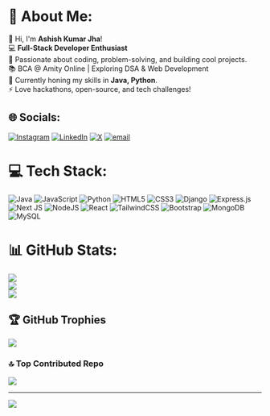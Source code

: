 # 💫 About Me:
👋 Hi, I'm **Ashish Kumar Jha**!  <br>💻 **Full-Stack Developer Enthusiast**  <br>🚀 Passionate about coding, problem-solving, and building cool projects.  <br>📚 BCA @ Amity Online | Exploring DSA & Web Development  <br>🎯 Currently honing my skills in **Java, Python**.  <br>⚡ Love hackathons, open-source, and tech challenges!


## 🌐 Socials:
[![Instagram](https://img.shields.io/badge/Instagram-%23E4405F.svg?logo=Instagram&logoColor=white)](https://instagram.com/ashishjha.13) [![LinkedIn](https://img.shields.io/badge/LinkedIn-%230077B5.svg?logo=linkedin&logoColor=white)](https://linkedin.com/in/ashishjha13) [![X](https://img.shields.io/badge/X-black.svg?logo=X&logoColor=white)](https://x.com/aashishjha01) [![email](https://img.shields.io/badge/Email-D14836?logo=gmail&logoColor=white)](mailto:ashishjha1304@gmail.com) 

# 💻 Tech Stack:
![Java](https://img.shields.io/badge/java-%23ED8B00.svg?style=for-the-badge&logo=openjdk&logoColor=white) ![JavaScript](https://img.shields.io/badge/javascript-%23323330.svg?style=for-the-badge&logo=javascript&logoColor=%23F7DF1E) ![Python](https://img.shields.io/badge/python-3670A0?style=for-the-badge&logo=python&logoColor=ffdd54) ![HTML5](https://img.shields.io/badge/html5-%23E34F26.svg?style=for-the-badge&logo=html5&logoColor=white) ![CSS3](https://img.shields.io/badge/css3-%231572B6.svg?style=for-the-badge&logo=css3&logoColor=white) ![Django](https://img.shields.io/badge/django-%23092E20.svg?style=for-the-badge&logo=django&logoColor=white) ![Express.js](https://img.shields.io/badge/express.js-%23404d59.svg?style=for-the-badge&logo=express&logoColor=%2361DAFB) ![Next JS](https://img.shields.io/badge/Next-black?style=for-the-badge&logo=next.js&logoColor=white) ![NodeJS](https://img.shields.io/badge/node.js-6DA55F?style=for-the-badge&logo=node.js&logoColor=white) ![React](https://img.shields.io/badge/react-%2320232a.svg?style=for-the-badge&logo=react&logoColor=%2361DAFB) ![TailwindCSS](https://img.shields.io/badge/tailwindcss-%2338B2AC.svg?style=for-the-badge&logo=tailwind-css&logoColor=white) ![Bootstrap](https://img.shields.io/badge/bootstrap-%238511FA.svg?style=for-the-badge&logo=bootstrap&logoColor=white) ![MongoDB](https://img.shields.io/badge/MongoDB-%234ea94b.svg?style=for-the-badge&logo=mongodb&logoColor=white) ![MySQL](https://img.shields.io/badge/mysql-4479A1.svg?style=for-the-badge&logo=mysql&logoColor=white)
# 📊 GitHub Stats:
![](https://github-readme-stats.vercel.app/api?username=Ashishjha013&theme=dark&hide_border=false&include_all_commits=false&count_private=false)<br/>
![](https://nirzak-streak-stats.vercel.app/?user=Ashishjha013&theme=dark&hide_border=false)<br/>
![](https://github-readme-stats.vercel.app/api/top-langs/?username=Ashishjha013&theme=dark&hide_border=false&include_all_commits=false&count_private=false&layout=compact)

## 🏆 GitHub Trophies
![](https://github-profile-trophy.vercel.app/?username=Ashishjha013&theme=radical&no-frame=false&no-bg=true&margin-w=4)

### 🔝 Top Contributed Repo
![](https://github-contributor-stats.vercel.app/api?username=Ashishjha013&limit=5&theme=dark&combine_all_yearly_contributions=true)

---
[![](https://visitcount.itsvg.in/api?id=Ashishjha013&icon=0&color=0)](https://visitcount.itsvg.in)

<!-- Proudly created with GPRM ( https://gprm.itsvg.in ) -->
